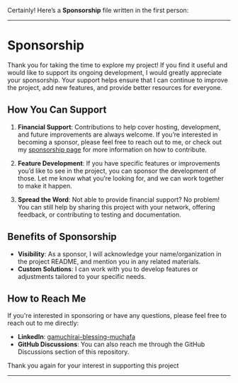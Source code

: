 Certainly! Here’s a **Sponsorship** file written in the first person:

---

# Sponsorship

Thank you for taking the time to explore my project! If you find it useful and would like to support its ongoing development, I would greatly appreciate your sponsorship. Your support helps ensure that I can continue to improve the project, add new features, and provide better resources for everyone.

## How You Can Support

1. **Financial Support**: Contributions to help cover hosting, development, and future improvements are always welcome. If you’re interested in becoming a sponsor, please feel free to reach out to me, or check out my [sponsorship page](https://github.com/sponsors/CoderBlee) for more information on how to contribute.

2. **Feature Development**: If you have specific features or improvements you’d like to see in the project, you can sponsor the development of those. Let me know what you’re looking for, and we can work together to make it happen.

3. **Spread the Word**: Not able to provide financial support? No problem! You can still help by sharing this project with your network, offering feedback, or contributing to testing and documentation.

## Benefits of Sponsorship

- **Visibility**: As a sponsor, I will acknowledge your name/organization in the project README, and mention you in any related materials.
- **Custom Solutions**: I can work with you to develop features or adjustments tailored to your specific needs.

## How to Reach Me

If you're interested in sponsoring or have any questions, please feel free to reach out to me directly:

- **LinkedIn**: [gamuchirai-blessing-muchafa](https://www.linkedin.com/in/gamuchirai-blessing-muchafa/)
- **GitHub Discussions**: You can also reach me through the GitHub Discussions section of this repository.

Thank you again for your interest in supporting this project

---